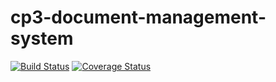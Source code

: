 # cp3-document-management-system
[![Build Status](https://travis-ci.org/andela-aolaniran/cp3-document-management-system.svg?branch=master)](https://travis-ci.org/andela-aolaniran/cp3-document-management-system)
[![Coverage Status](https://coveralls.io/repos/github/andela-aolaniran/cp3-document-management-system/badge.svg?branch=feature%2F138543863%2Fimplement-api-endpoints)](https://coveralls.io/github/andela-aolaniran/cp3-document-management-system?branch=feature%2F138543863%2Fimplement-api-endpoints)